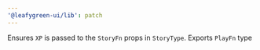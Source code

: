 ```yaml
---
'@leafygreen-ui/lib': patch
---
```


Ensures `XP` is passed to the `StoryFn` props in `StoryType`.
Exports `PlayFn` type

